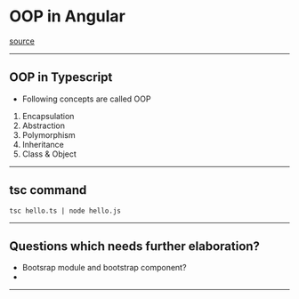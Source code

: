 # OOP in Angular
[source](https://www.youtube.com/watch?v=eGv00I7Uckg&list=PL3aZbxdSiCbNx-4OlJZmb4phJgx_ZbzEd&ab_channel=InterviewHappy)


--- ---

## OOP in Typescript

- Following concepts are called OOP
1. Encapsulation
2. Abstraction
3. Polymorphism
4. Inheritance
5. Class & Object

--- ---

## tsc command

```commandline
tsc hello.ts | node hello.js
```

--- ---

## Questions which needs further elaboration?

- Bootsrap module and bootstrap component?
- 

--- ---